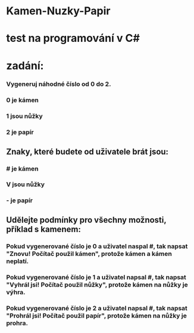 # Kamen-Nuzky-Papir
# test na programování v C#
# zadání: 
### Vygeneruj náhodné číslo od 0 do 2.

### 0 je kámen
### 1 jsou nůžky
### 2 je papír

## Znaky, které budete od uživatele brát jsou:

### # je kámen
### V jsou nůžky
### - je papír

## Udělejte podmínky pro všechny možnosti, příklad s kamenem:
### Pokud vygenerované číslo je 0 a uživatel naspal #, tak napsat "Znovu! Počítač použil kámen", protože kámen a kámen neplatí.
### Pokud vygenerované číslo je 1 a uživatel napsal #, tak napsat "Vyhrál jsi! Počítač použil nůžky", protože kámen na nůžky je výhra.
### Pokud vygenerované číslo je 2 a uživatel napsal #, tak napsat "Prohrál jsi! Počítač použil papír", protože kámen na nůžky je prohra.

